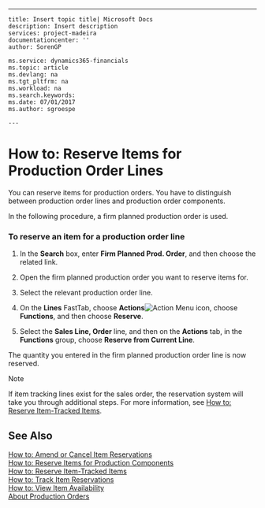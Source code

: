 ---
    title: Insert topic title| Microsoft Docs
    description: Insert description
    services: project-madeira
    documentationcenter: ''
    author: SorenGP

    ms.service: dynamics365-financials
    ms.topic: article
    ms.devlang: na
    ms.tgt_pltfrm: na
    ms.workload: na
    ms.search.keywords:
    ms.date: 07/01/2017
    ms.author: sgroespe

    ---
# How to: Reserve Items for Production Order Lines
You can reserve items for production orders. You have to distinguish between production order lines and production order components.  
  
 In the following procedure, a firm planned production order is used.  
  
### To reserve an item for a production order line  
  
1.  In the **Search** box, enter **Firm Planned Prod. Order**, and then choose the related link.  
  
2.  Open the firm planned production order you want to reserve items for.  
  
3.  Select the relevant production order line.  
  
4.  On the **Lines** FastTab, choose **Actions**![Action Menu icon](../DesignAndEngineering/media/actionmenuicon.png "actionMenuIcon"), choose **Functions**, and then choose **Reserve**.  
  
5.  Select the **Sales Line, Order** line, and then on the **Actions** tab, in the **Functions** group, choose **Reserve from Current Line**.  
  
 The quantity you entered in the firm planned production order line is now reserved.  
  
> [!NOTE]  
>  If item tracking lines exist for the sales order, the reservation system will take you through additional steps. For more information, see [How to: Reserve Item\-Tracked Items](../DesignAndEngineering/how-to-reserve-item-tracked-items.md).  
  
## See Also  
 [How to: Amend or Cancel Item Reservations](../OperationsPlanning/how-to-amend-or-cancel-item-reservations.md)   
 [How to: Reserve Items for Production Components](../OperationsPlanning/how-to-reserve-items-for-production-components.md)   
 [How to: Reserve Item\-Tracked Items](../DesignAndEngineering/how-to-reserve-item-tracked-items.md)   
 [How to: Track Item Reservations](../OperationsPlanning/how-to-track-item-reservations.md)   
 [How to: View Item Availability](../OperationsPlanning/how-to-view-item-availability.md)   
 [About Production Orders](../Production/about-production-orders.md)